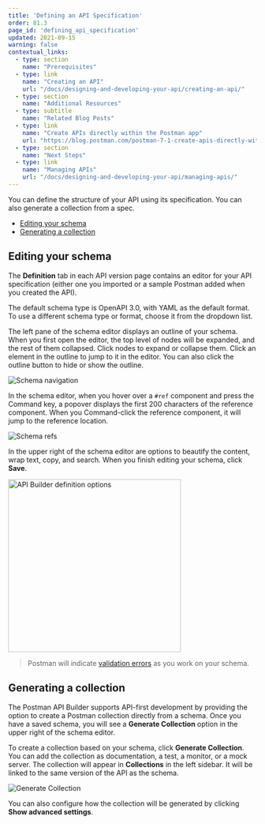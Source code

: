 ```yaml
---
title: 'Defining an API Specification'
order: 81.3
page_id: 'defining_api_specification'
updated: 2021-09-15
warning: false
contextual_links:
  - type: section
    name: "Prerequisites"
  - type: link
    name: "Creating an API"
    url: "/docs/designing-and-developing-your-api/creating-an-api/"
  - type: section
    name: "Additional Resources"
  - type: subtitle
    name: "Related Blog Posts"
  - type: link
    name: "Create APIs directly within the Postman app"
    url: "https://blog.postman.com/postman-7-1-create-apis-directly-within-the-postman-app/"
  - type: section
    name: "Next Steps"
  - type: link
    name: "Managing APIs"
    url: "/docs/designing-and-developing-your-api/managing-apis/"
---
```


You can define the structure of your API using its specification. You can also generate a collection from a spec.

* [Editing your schema](#editing-your-schema)
* [Generating a collection](#generating-a-collection)

## Editing your schema

The __Definition__ tab in each API version page contains an editor for your API specification (either one you imported or a sample Postman added when you created the API).

The default schema type is OpenAPI 3.0, with YAML as the default format. To use a different schema type or format, choose it from the dropdown list.

The left pane of the schema editor displays an outline of your schema. When you first open the editor, the top level of nodes will be expanded, and the rest of them collapsed. Click nodes to expand or collapse them. Click an element in the outline to jump to it in the editor. You can also click the outline button to hide or show the outline.

![Schema navigation](https://assets.postman.com/postman-docs/v8-api-builder-schema-outline.gif)

In the schema editor, when you hover over a `#ref` component and press the Command key, a popover displays the first 200 characters of the reference component. When you Command-click the reference component, it will jump to the reference location.

![Schema refs](https://assets.postman.com/postman-docs/v8-api-builder-ref-jump.jpg)

In the upper right of the schema editor are options to beautify the content, wrap text, copy, and search. When you finish editing your schema, click **Save**.

<img src="https://assets.postman.com/postman-docs/api-builder-definition-options.jpg" alt="API Builder definition options" width="350px">

> Postman will indicate [validation errors](/docs/designing-and-developing-your-api/validating-elements-against-schema/) as you work on your schema.

## Generating a collection

The Postman API Builder supports API-first development by providing the option to create a Postman collection directly from a schema. Once you have a saved schema, you will see a **Generate Collection** option in the upper right of the schema editor.

To create a collection based on your schema, click **Generate Collection**. You can add the collection as documentation, a test, a monitor, or a mock server. The collection will appear in __Collections__ in the left sidebar. It will be linked to the same version of the API as the schema.

![Generate Collection](https://assets.postman.com/postman-docs/v8-generate-collection-modal2.jpg)

You can also configure how the collection will be generated by clicking **Show advanced settings**.

